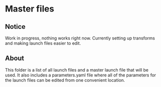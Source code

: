 # Master files

## Notice

Work in progress, nothing works right now. Currently setting up transforms and making launch files easier to edit.

## About

This folder is a list of all launch files and a master launch file that will be used. It also includes a parameters.yaml file where all of the parameters for the launch files can be edited from one convenient location.


